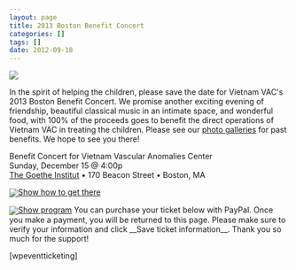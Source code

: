 ```yaml
---
layout: page
title: 2013 Boston Benefit Concert
categories: []
tags: []
date: 2012-09-18
---
```

![](http://www.vietnamvac.isamonkey.org/gallery/main/boston-banner-2012.jpg)

In the spirit of helping the children, please save the date for Vietnam VAC's 2013 Boston Benefit Concert. We promise another exciting evening of friendship, beautiful classical music in an intimate space, and wonderful food,  with 100% of the proceeds goes to benefit the direct operations of Vietnam VAC in treating the children. Please see our [photo galleries](/events/gallery) for past benefits.  We hope to see you there!

Benefit Concert for Vietnam Vascular Anomalies Center  
Sunday, December 15 @ 4:00p  
[The Goethe Institut](http://www.goethe.de/ins/us/bos/enindex.htm) •  170 Beacon Street • Boston, MA 

<script type="text/javascript">  
var Program = {  
    init: function() {  
        $('#toggle-program').click(function(e) {  
            e.preventDefault();  
            $('#gala-program').slideToggle(300, function() {  
                Program.toggleText($('#toggle-program'));  
                 var shouldHide = $('#gala-program').is(':visible');  
                 $('#toggle-program img').attr('src', shouldHide ? "/wp-content/uploads/2012/09/icon-collapse.png" : "/wp-content/uploads/2012/09/icon-expand.png");  
            });  
        });  
        $('#toggle-info').click(function(e) {  
            e.preventDefault();  
            $('#info').slideToggle(300, function() {  
                 Program.toggleText($('#toggle-info'));  
                 var shouldHide = $('#info').is(':visible');  
                 $('#toggle-info img').attr('src', shouldHide ? "/wp-content/uploads/2012/09/icon-collapse.png" : "/wp-content/uploads/2012/09/icon-expand.png");  
            });  
        });  
    },  
    toggleText: function($elem) {  
      var text = $elem.text();  
      var altText = $elem.data('alt');  
      $elem.text(altText).data('alt', text);  
    }  
};  
$(document).ready(Program.init);  
</script>

<img src="/wp-content/uploads/2012/09/icon-expand.png" style="vertical-align: middle" /><a id="toggle-info" href="#" data-alt="Hide directions">Show how to get there</a>

<div id="info" style="display:none;background-color:#e5e0e0;border:1px solid #ccc;padding:20px 30px;margin-bottom:20px;">
### How to get there

The Goethe-Institut Boston is located between Berkeley and Clarendon Street. <a href="https://maps.google.com/maps/ms?msid=214490968088440958659.0004cf98f630f6c1adf30&msa=0" target="_blank">Map</a>

__By public transportation:__  
Subway (MBTA):  
Green Line: Copley  
Orange Line: Back Bay Station (also Commuter Rail)  
Red Line: Charles/MGH 

__Parking:__  
Boston Common Garage (__$5.50 when validated at the front desk__)  
Tel.: +1 (617) 954-2098  
Entrance on Charles St. 

Back Bay Garage  
Tel.: +1 (617) 266-7006  
500 Boylston St.  
Entrance on St. James and Clarendon St.

</div>
<img src="/wp-content/uploads/2012/09/icon-expand.png" style="vertical-align: middle" /><a id="toggle-program" href="#" data-alt="Hide program">Show program</a>

<div id="gala-program" style="display:none;background-color:#e5e0e0;border:1px solid #ccc;padding:20px 30px;margin-bottom:20px;">
### Program and Menu (Preliminary)
4:00 pm    Cocktail Reception & Silent Auction  
5:00 pm    Opening remarks by Rox Anderson and Marty Mihm  
5:10 pm    Presentation by Thuy Phung

__Music program__  
Chaconne in D minor…………………………………………………………..Johann Sebastian Bach  
    From violin Partita, Arr. C. Jaffe & J. Perron  
Julie Riemann, cello  
David Fisher, cello

Trio in D minor, Opus 120……………………………………………………………..…..Gabriel Faure  
    Allegro, ma non troppo  
    Andantino  
    Allegro vivo  
AK Barnett-Hart, violin  
David Fisher, cello  
Christopher Lim, piano

INTERMISSION  
6-7  Dinner reception & silent auction

Trio in B Major, Opus 8………………………………………………………...………Johannes Brahms  
    Allegro con brio  
    Allegro molto  
    Adagio  
    Allegro  
AK Barnet-Hart, violin  
David Fisher, cello  
Christopher Lim, piano

__Bar__  
Red and white wine  
Regional beer & lemon water

__Stationary Display__  
Assorted Cheese, Vegetables & Fruit served with Crackers and dips  
Shrimp Cocktails

__Appetizers__  
Chicken Satay with Spicy Peanut Sauce  
Gỏi Cuốn - Fresh Vietnamese Spring Rolls with Shrimp and Pork  
Chả Giò – Vietnamese Eggrolls  
Assorted Mini-Sandwiches -- Ham and Cheese, Turkey and Pesto, Smoke Salmon and Cream Cheese  
Roasted Garlic and Basil Chicken Meatballs with  Mango Dipping Sauce 

__Main Course__  
Cơm Chiên Dương Châu – Vietnamese Fried Rice with Eggs and Tofu (V)  
Bò Kho – Vietnamese Beef Stew  
Gà Xào Xả Ớt– Vietnamese Spicy Lemongrass Chicken  
Mì Xào Mặn –  Stir Fry Noodles with Oriental Vegetables, Shrimp and Pork  
Mì Xào Rau –  Stir Fry Noodles with Oriental Vegetables (V)  
Đậu Hủ Xào Cải – Stir Fry Vegetables and Tofu (V)

__Dessert__  
An assortment of mini-pastries and cookies  
Cake  
Coffee/tea
</div>
You can purchase your ticket below with PayPal. Once you make a payment, you will be returned to this page. Please make sure to verify your information and click __Save ticket information__.  Thank you so much for the support!

[wpeventticketing]

